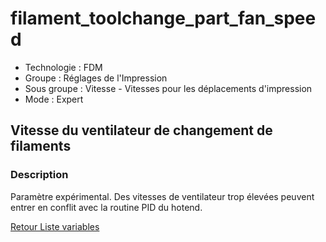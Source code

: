 # filament_toolchange_part_fan_speed

* Technologie : FDM
* Groupe : Réglages de l'Impression
* Sous groupe : Vitesse - Vitesses pour les déplacements d'impression
* Mode : Expert

## Vitesse du ventilateur de changement de filaments

### Description

Paramètre expérimental. Des vitesses de ventilateur trop élevées peuvent entrer en conflit avec la routine PID du hotend.

[Retour Liste variables](variable_list.md)